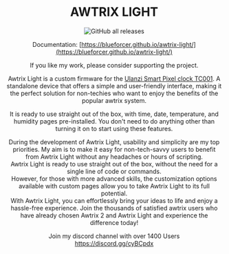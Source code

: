 <!-- markdownlint-configure-file {
  "MD013": {
    "code_blocks": false,
    "tables": false
  },
  "MD033": false,
  "MD041": false
} -->

<div align="center">

# AWTRIX LIGHT

![GitHub all releases](https://img.shields.io/github/downloads/blueforcer/awtrix-light/total)

Documentation:
[https://blueforcer.github.io/awtrix-light/](https://blueforcer.github.io/awtrix-light/)

If you like my work, please consider supporting the project.  

Awtrix Light is a custom firmware for the [Ulanzi Smart Pixel clock TC001](https://www.ulanzi.com/products/ulanzi-pixel-smart-clock-2882).
A standalone device that offers a simple and user-friendly interface, making it the perfect solution for non-techies who want to enjoy the benefits of the popular awtrix system.  

It is ready to use straight out of the box, with time, date, temperature, and humidity pages pre-installed. You don't need to do anything other than turning it on to start using these features.    

During the development of Awtrix Light, usability and simplicity are my top priorities. My aim is to make it easy for non-tech-savvy users to benefit from Awtrix Light without any headaches or hours of scripting.  
Awtrix Light is ready to use straight out of the box, without the need for a single line of code or commands.  
However, for those with more advanced skills, the customization options available with custom pages allow you to take Awtrix Light to its full potential.  
With Awtrix Light, you can effortlessly bring your ideas to life and enjoy a hassle-free experience. Join the thousands of satisfied awtrix users who have already chosen Awtrix 2 and Awtrix Light and experience the difference today! 


Join my discord channel with over 1400 Users  
https://discord.gg/cyBCpdx  
